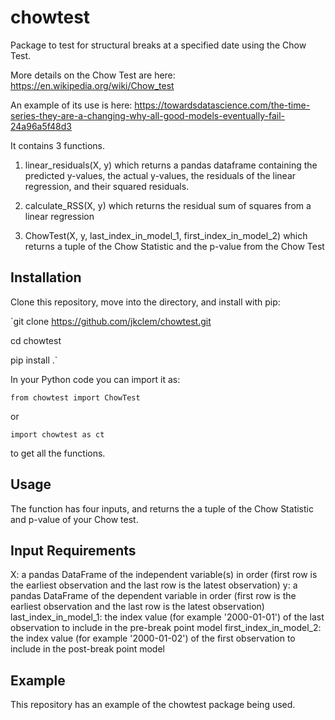 # chowtest
Package to test for structural breaks at a specified date using the Chow Test.

More details on the Chow Test are here: https://en.wikipedia.org/wiki/Chow_test

An example of its use is here: https://towardsdatascience.com/the-time-series-they-are-a-changing-why-all-good-models-eventually-fail-24a96a5f48d3

It contains 3 functions.

1. linear_residuals(X, y) which returns a pandas dataframe containing the predicted y-values, the actual y-values, the residuals of the linear regression, and their squared residuals.

2. calculate_RSS(X, y) which returns the residual sum of squares from a linear regression

3. ChowTest(X, y, last_index_in_model_1, first_index_in_model_2) which returns a tuple of the Chow Statistic and the p-value from the Chow Test

## Installation

Clone this repository, move into the directory, and install with pip:

`git clone https://github.com/jkclem/chowtest.git

cd chowtest

pip install .`

In your Python code you can import it as:

`from chowtest import ChowTest`

or 

`import chowtest as ct`

to get all the functions.

## Usage

The function has four inputs, and returns the a tuple of the Chow Statistic and p-value of your Chow test.

## Input	Requirements

X:	a pandas DataFrame of the independent variable(s) in order (first row is the earliest observation and the last row is the latest observation)
y:	a pandas DataFrame of the dependent variable in order (first row is the earliest observation and the last row is the latest observation)
last_index_in_model_1: the index value (for example '2000-01-01') of the last observation to include in the pre-break point model
first_index_in_model_2:	the index value (for example '2000-01-02') of the first observation to include in the post-break point model

## Example

This repository has an example of the chowtest package being used.
